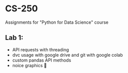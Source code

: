 # CS-250
Assignments for "Python for Data Science" course

## Lab 1:
* API requests with threading
* dvc usage with google drive and git with google colab
* custom pandas API methods
* noice graphics 🎨
